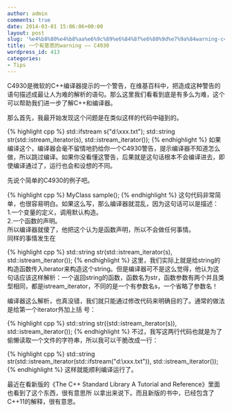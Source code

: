```yaml
---
author: admin
comments: true
date: 2014-03-01 15:06:06+00:00
layout: post
slug: '%e4%b8%80%e4%b8%aa%e6%9c%89%e6%84%8f%e6%80%9d%e7%9a%84warning-c4930'
title: 一个有意思的warning —— C4930
wordpress_id: 413
categories:
- Tips
---
```


C4930是微软的C++编译器提示的一个警告，在维基百科中，把造成这种警告的语句描述成最让人为难的解析的语句。那么这里我们看看到底是有多么为难，这个可以帮助我们进一步了解C++和编译器。

那么首先，我最开始发现这个问题是在类似这样的代码中碰到的。

{% highlight cpp %}
std::ifstream s("d:\\xxx.txt");
std::string str(std::istream_iterator<char>(s), std::istream_iterator<char>());
 {% endhighlight %}
如果编译这个，编译器会毫不留情地扔给你一个C4930警告，提示编译器不知道怎么做，所以跳过编译。如果你没看懂这警告，后果就是这句话根本不会编译进去，即使编译通过了，运行也会和设想的不同。

先说个简单的C4930的例子吧。

{% highlight cpp %}
MyClass sample();
 {% endhighlight %}
这句代码非常简单，也很容易明白。如果这么写，那么编译器就混乱，因为这句话可以是描述：  
1.一个变量的定义，调用默认构造。  
2.一个函数的声明。  
所以编译器就傻了，他把这个认为是函数声明，所以不会做任何事情。  
同样的事情发生在  

{% highlight cpp %}
std::string str(std::istream_iterator<char>(s), std::istream_iterator<char>());
 {% endhighlight %}
这里，我们实际上就是给string的构造函数传入iterator来构造这个string。但是编译器可不是这么觉得，他认为这句话应该这样解析：一个返回string的函数，函数名为str，函数参数有两个并且类型相同，都是istream_iterator<char>，不同的是一个有参数名s，一个省略了参数名！

编译器这么解析，也真没错，我们就只能通过修改代码来明确目的了。通常的做法是给第一个iterator外加上括
号：

{% highlight cpp %}
std::string str((std::istream_iterator<char>(s)), std::istream_iterator<char>());
 {% endhighlight %}
不过，我写这两行代码也就是为了偷懒读取一个文件的字符串，所以我可以干脆改成一行：

{% highlight cpp %}
std::string str(std::istream_iterator<char>(std::ifstream("d:\\xxx.txt")), std::istream_iterator<char>());
 {% endhighlight %}
这样就能顺利编译运行了。

最近在看新版的《The C++ Standard Library A Tutorial and Reference》里面也看到了这个东西，很有意思所
以拿出来说下。而且新版的书中，已经包含了C++11的解释，很有意思。
